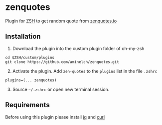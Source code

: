 # zenquotes
 Plugin for [ZSH](https://www.zsh.org/) to get random quote from [zenquotes.io](http://zenquotes.io)

## Installation

1. Download the plugin into the custom plugin folder of oh-my-zsh
```shell
cd $ZSH/custom/plugins
git clone https://github.com/aminelch/zenquotes.git
```

2. Activate the plugin. Add `zen-quotes` to the `plugins` list in the file `.zshrc`

```shell
plugins=(... zenquotes)
```

3. Source `~/.zshrc` or open new terminal session.

## Requirements

Before using this plugin please install [jq](https://github.com/jqlang/jq) and [curl](https://github.com/curl/curl)
